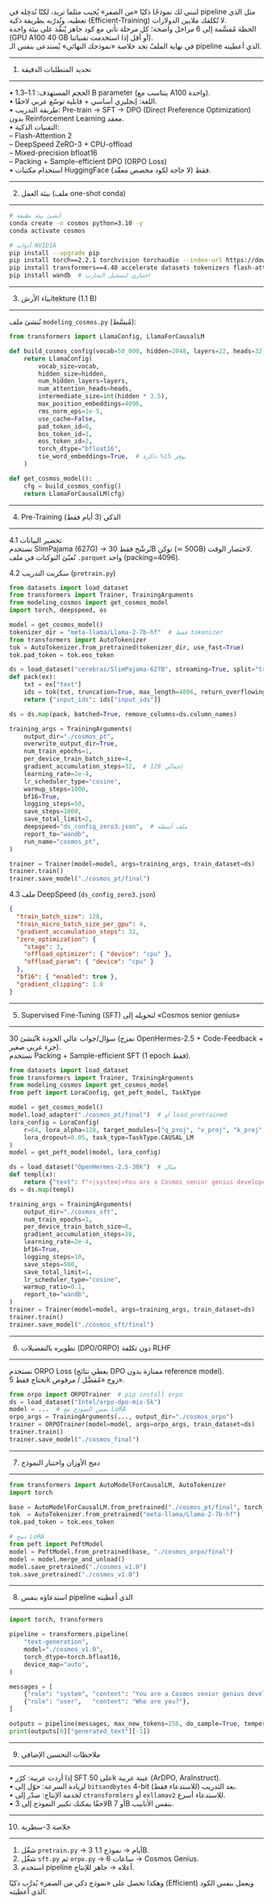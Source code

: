 لنبني لك نموذجًا ذكيًا «من الصفر» يُجيب مثلما تريد، لكنّا نُدخِله في pipeline مثل الذي تعطيه، ونُدرّبه بطريقة ذكية (Efficient-Training) لا تُكلفك ملايين الدولارات.  
الخطة مُقسَّمة إلى 6 مراحل واضحة؛ كل مرحلة تأتي مع كود جاهز يُنفَّذ على بيئة واحدة (GPU A100 40 GB أو أقل إذا استخدمت تقنياتنا).  
في نهاية الملفّ تجد خلاصة «نموذجك النهائي» يُستدعى بنفس الـ pipeline الذي أعطيته.

----------------------------------------------------
1. تحديد المتطلبات الدقيقة
----------------------------------------------------
• الحجم المستهدف: 1.1–1.3 B parameter (يتناسب مع A100 واحدة).  
• اللغة: إنجليزي أساسي + قابلية توسّع عربي لاحقًا.  
• طريقة التدريب: Pre-train → SFT → DPO (Direct Preference Optimization) بدون Reinforcement Learning معقد.  
• التقنيات الذكية:  
  – Flash-Attention 2  
  – DeepSpeed ZeRO-3 + CPU-offload  
  – Mixed-precision bfloat16  
  – Packing + Sample-efficient DPO (ORPO Loss)  
• استخدام مكتبات HuggingFace فقط (لا حاجة لكود مخصص معقّد).

----------------------------------------------------
2. بيئة العمل (ملف one-shot conda)
----------------------------------------------------
```bash
# أنشئ بيئة نظيفة
conda create -n cosmos python=3.10 -y
conda activate cosmos

# أدوات NVIDIA
pip install --upgrade pip
pip install torch==2.2.1 torchvision torchaudio --index-url https://download.pytorch.org/whl/cu121
pip install transformers==4.40 accelerate datasets tokenizers flash-attn deepspeed==0.14
pip install wandb  # اختياري لتسجيل التجارب
```

----------------------------------------------------
3. بناء الأرشitekture (1.1 B)
----------------------------------------------------
نُنشئ ملف `modeling_cosmos.py` (مُبسَّط):

```python
from transformers import LlamaConfig, LlamaForCausalLM

def build_cosmos_config(vocab=50_000, hidden=2048, layers=22, heads=32):
    return LlamaConfig(
        vocab_size=vocab,
        hidden_size=hidden,
        num_hidden_layers=layers,
        num_attention_heads=heads,
        intermediate_size=int(hidden * 3.5),
        max_position_embeddings=4096,
        rms_norm_eps=1e-5,
        use_cache=False,
        pad_token_id=0,
        bos_token_id=1,
        eos_token_id=2,
        torch_dtype="bfloat16",
        tie_word_embeddings=True,  # يوفر 15% ذاكرة
    )

def get_cosmos_model():
    cfg = build_cosmos_config()
    return LlamaForCausalLM(cfg)
```

----------------------------------------------------
4. Pre-Training الذكي (3 أيام فقط)
----------------------------------------------------
4.1 تحضير البيانات  
نستخدم SlimPajama (627G) → نُرشّح فقط 30B توكن (≃ 50GB) لاختصار الوقت.  
نُعبّئ التوكنات في ملف `.parquet` واحد (packing=4096).

4.2 سكربت التدريب (`pretrain.py`)  
```python
from datasets import load_dataset
from transformers import Trainer, TrainingArguments
from modeling_cosmos import get_cosmos_model
import torch, deepspeed, os

model = get_cosmos_model()
tokenizer_dir = "meta-llama/Llama-2-7b-hf"  # فقط tokenizer
from transformers import AutoTokenizer
tok = AutoTokenizer.from_pretrained(tokenizer_dir, use_fast=True)
tok.pad_token = tok.eos_token

ds = load_dataset("cerebras/SlimPajama-627B", streaming=True, split="train")
def pack(ex):
    txt = ex["text"]
    ids = tok(txt, truncation=True, max_length=4096, return_overflowing_tokens=True)
    return {"input_ids": ids["input_ids"]}

ds = ds.map(pack, batched=True, remove_columns=ds.column_names)

training_args = TrainingArguments(
    output_dir="./cosmos_pt",
    overwrite_output_dir=True,
    num_train_epochs=1,
    per_device_train_batch_size=4,
    gradient_accumulation_steps=32,  # إجمالي 128
    learning_rate=2e-4,
    lr_scheduler_type="cosine",
    warmup_steps=1000,
    bf16=True,
    logging_steps=50,
    save_steps=1000,
    save_total_limit=2,
    deepspeed="ds_config_zero3.json",  # ملف أسفله
    report_to="wandb",
    run_name="cosmos_pt",
)

trainer = Trainer(model=model, args=training_args, train_dataset=ds)
trainer.train()
trainer.save_model("./cosmos_pt/final")
```

4.3 ملف DeepSpeed (`ds_config_zero3.json`)
```json
{
  "train_batch_size": 128,
  "train_micro_batch_size_per_gpu": 4,
  "gradient_accumulation_steps": 32,
  "zero_optimization": {
    "stage": 3,
    "offload_optimizer": { "device": "cpu" },
    "offload_param": { "device": "cpu" }
  },
  "bf16": { "enabled": true },
  "gradient_clipping": 1.0
}
```

----------------------------------------------------
5. Supervised Fine-Tuning (SFT) لتحويله إلى «Cosmos senior genius»
----------------------------------------------------
نُنشئ 30k سؤال/جواب عالي الجودة (نمزج OpenHermes-2.5 + Code-Feedback + جزء عربي صغير).  
نستخدم Packing + Sample-efficient SFT (1 epoch فقط).

```python
from datasets import load_dataset
from transformers import Trainer, TrainingArguments
from modeling_cosmos import get_cosmos_model
from peft import LoraConfig, get_peft_model, TaskType

model = get_cosmos_model()
model.load_adapter("./cosmos_pt/final")  # أو load_pretrained
lora_config = LoraConfig(
    r=64, lora_alpha=128, target_modules=["q_proj", "v_proj", "k_proj", "o_proj", "gate_proj", "up_proj", "down_proj"],
    lora_dropout=0.05, task_type=TaskType.CAUSAL_LM
)
model = get_peft_model(model, lora_config)

ds = load_dataset("OpenHermes-2.5-30k")  # مثال
def templ(x):
    return {"text": f"<|system|>You are a Cosmos senior genius developer agent !<|end|><|user|>{x['instruction']}<|end|><|assistant|>{x['output']}<|end|>"}
ds = ds.map(templ)

training_args = TrainingArguments(
    output_dir="./cosmos_sft",
    num_train_epochs=1,
    per_device_train_batch_size=8,
    gradient_accumulation_steps=16,
    learning_rate=2e-4,
    bf16=True,
    logging_steps=10,
    save_steps=500,
    save_total_limit=1,
    lr_scheduler_type="cosine",
    warmup_ratio=0.1,
    report_to="wandb",
)
trainer = Trainer(model=model, args=training_args, train_dataset=ds)
trainer.train()
trainer.save_model("./cosmos_sft/final")
```

----------------------------------------------------
6. تطويره بالتفضيلات (DPO/ORPO) دون تكلفة RLHF
----------------------------------------------------
نستخدم ORPO Loss (يعطي نتائج DPO ممتازة بدون reference model).  
نحتاج فقط 5k زوج «مُفضَّل / مرفوض».

```python
from orpo import ORPOTrainer  # pip install orpo
ds = load_dataset("Intel/orpo-dpo-mix-5k")
model = ...  # نفس النموذج مع LoRA
orpo_args = TrainingArguments(..., output_dir="./cosmos_orpo")
trainer = ORPOTrainer(model=model, args=orpo_args, train_dataset=ds)
trainer.train()
trainer.save_model("./cosmos_final")
```

----------------------------------------------------
7. دمج الأوزان واختبار النموذج
----------------------------------------------------
```python
from transformers import AutoModelForCausalLM, AutoTokenizer
import torch

base = AutoModelForCausalLM.from_pretrained("./cosmos_pt/final", torch_dtype=torch.bfloat16)
tok  = AutoTokenizer.from_pretrained("meta-llama/Llama-2-7b-hf")
tok.pad_token = tok.eos_token

# دمج LoRA
from peft import PeftModel
model = PeftModel.from_pretrained(base, "./cosmos_orpo/final")
model = model.merge_and_unload()
model.save_pretrained("./cosmos_v1.0")
tok.save_pretrained("./cosmos_v1.0")
```

----------------------------------------------------
8. استدعاؤه بنفس pipeline الذي أعطيته
----------------------------------------------------
```python
import torch, transformers

pipeline = transformers.pipeline(
    "text-generation",
    model="./cosmos_v1.0",
    torch_dtype=torch.bfloat16,
    device_map="auto",
)

messages = [
    {"role": "system", "content": "You are a Cosmos senior genius developer agent !"},
    {"role": "user",   "content": "Who are you?"},
]

outputs = pipeline(messages, max_new_tokens=256, do_sample=True, temperature=0.7)
print(outputs[0]["generated_text"][-1])
```

----------------------------------------------------
9. ملاحظات التحسين الإضافي
----------------------------------------------------
• إذا أردت عربية: كرّر SFT على 50k عينة عربية (ArDPO, AraInstruct).  
• لزيادة السرعة: حوّل إلى `bitsandbytes` 4-bit بعد التدريب (للاستدعاء فقط).  
• لخدمة الإنتاج: صدّر إلى `ctransformlers` أو `exllamav2` للاستدعاء أسرع.  
• لاحقًا يمكنك تكبير النموذج إلى 3B أو 7B بنفس الأنابيب.

----------------------------------------------------
10. خلاصة 3-سطرية
----------------------------------------------------
1. شغّل `pretrain.py` → 3 أيام → نموذج 1.1B.  
2. شغّل `sft.py` ثم `orpo.py` → 6 ساعات → Cosmos Genius.  
3. استخدم pipeline أعلاه → جاهز للإنتاج.

وهكذا تحصل على «نموذج ذكي من الصفر» يُدرَّب ذكيًا (Efficient) ويعمل بنفس الكود الذي أعطيته.
